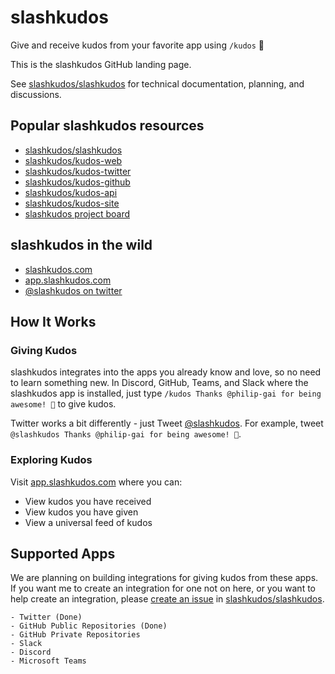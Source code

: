 # slashkudos

Give and receive kudos from your favorite app using `/kudos` 🎉

This is the slashkudos GitHub landing page.

See [slashkudos/slashkudos] for technical documentation, planning, and discussions.

## Popular slashkudos resources

- [slashkudos/slashkudos]
- [slashkudos/kudos-web](https://github.com/slashkudos/kudos-web)
- [slashkudos/kudos-twitter](https://github.com/slashkudos/kudos-twitter)
- [slashkudos/kudos-github](https://github.com/slashkudos/kudos-github)
- [slashkudos/kudos-api](https://github.com/slashkudos/kudos-api)
- [slashkudos/kudos-site](https://github.com/slashkudos/kudos-site)
- [slashkudos project board]

## slashkudos in the wild

- [slashkudos.com](https://slashkudos.com)
- [app.slashkudos.com](https://app.slashkudos.com)
- [@slashkudos on twitter][slashkudos Twitter]

## How It Works

### Giving Kudos

slashkudos integrates into the apps you already know and love, so no need to learn something new. In Discord, GitHub, Teams, and Slack where the slashkudos app is installed, just type `/kudos Thanks @philip-gai for being awesome! 🚀` to give kudos.

Twitter works a bit differently - just Tweet [@slashkudos][slashkudos Twitter]. For example, tweet `@slashkudos Thanks @philip-gai for being awesome! 🚀`.

### Exploring Kudos

Visit [app.slashkudos.com] where you can:

- View kudos you have received
- View kudos you have given
- View a universal feed of kudos

## Supported Apps

We are planning on building integrations for giving kudos from these apps. If you want me to create an integration for one not on here, or you want to help create an integration, please [create an issue](https://github.com/slashkudos/slashkudos/issues/new) in [slashkudos/slashkudos].

```text
- Twitter (Done)
- GitHub Public Repositories (Done)
- GitHub Private Repositories
- Slack
- Discord
- Microsoft Teams
```

<!-- Links -->
[slashkudos Twitter]: https://twitter.com/slashkudos
[app.slashkudos.com]: https://app.slashkudos.com/
[slashkudos/slashkudos]: https://github.com/slashkudos/slashkudos
[slashkudos project board]: https://github.com/orgs/slashkudos/projects/1/views/5
